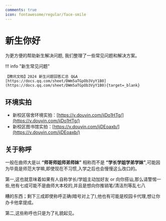 ```yaml
---
comments: true
icon: fontawesome/regular/face-smile
---
```


# 新生你好

为更方便的帮助新生解决问题, 我们整理了一些常见问题和解决方案。

!!! info "新生常见问题"

    【腾讯文档】2024 新生问题回答汇总 Q&A [https://docs.qq.com/sheet/DWm5aTGpOb3VyY1B0](https://docs.qq.com/sheet/DWm5aTGpOb3VyY1B0){target=_blank}

## 环境实拍

- 新校区宿舍环境实拍：[https://v.douyin.com/ijDo1HTg/](https://v.douyin.com/ijDo1HTg/)
- 新校区图书馆实拍：[https://v.douyin.com/ijDEoaxb/](https://v.douyin.com/ijDEoaxb/)

## 关于称呼

一般在曲师大是以 **“师哥师姐师弟师妹”** 相称而不是 **“学长学姐学弟学妹”**,可能因为毕竟是师范大学嘛,即使现在不习惯,入学之后也会慢慢这么改口的。

第一,这也就意味着如果有人自称学长/学姐主动加好友 or 向你搭讪,那么请警惕一些,他有七成可能不是曲师大本校的,并且是想向你推销笔/清洁剂等乱七八

糟的东西；剩下三成即使称呼正确(暗号对上了),他也有可能是校园卡代理,想让你办卡他拿提成。

第二,这些称呼也只是为了礼貌起见。
